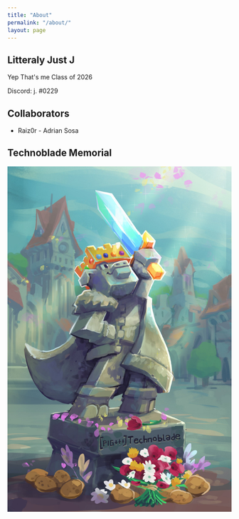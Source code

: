 ```yaml
---
title: "About"
permalink: "/about/"
layout: page
---
```


## Litteraly Just J



Yep That's me
Class of 2026

Discord: j. #0229


## Collaborators
* Raiz0r - Adrian Sosa


## Technoblade Memorial

![technoblade](/assets/FWi6mJWUIAArCEd.jpg)
